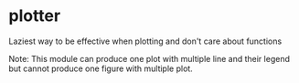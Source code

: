 # plotter
Laziest way to be effective when plotting and don't care about functions

Note:
This module can produce one plot with multiple line and their legend but cannot produce one figure with multiple plot.
